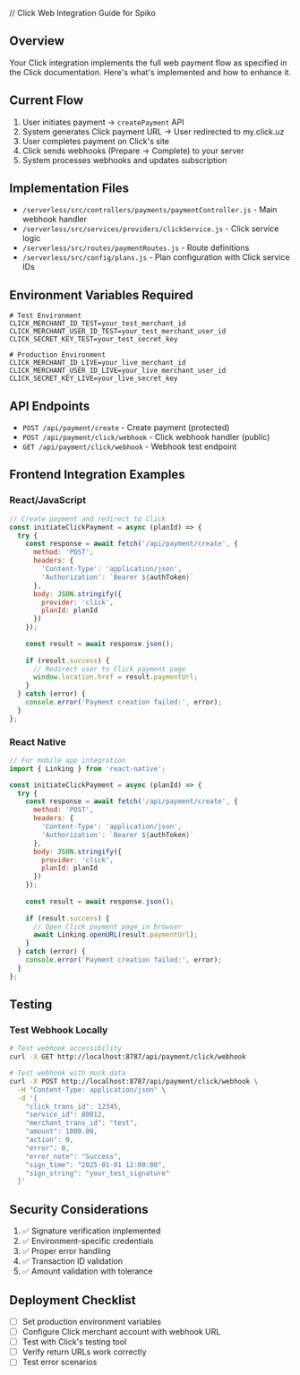 // Click Web Integration Guide for Spiko

## Overview
Your Click integration implements the full web payment flow as specified in the Click documentation. Here's what's implemented and how to enhance it.

## Current Flow
1. User initiates payment → `createPayment` API
2. System generates Click payment URL → User redirected to my.click.uz
3. User completes payment on Click's site
4. Click sends webhooks (Prepare → Complete) to your server
5. System processes webhooks and updates subscription

## Implementation Files
- `/serverless/src/controllers/payments/paymentController.js` - Main webhook handler
- `/serverless/src/services/providers/clickService.js` - Click service logic
- `/serverless/src/routes/paymentRoutes.js` - Route definitions
- `/serverless/src/config/plans.js` - Plan configuration with Click service IDs

## Environment Variables Required
```
# Test Environment
CLICK_MERCHANT_ID_TEST=your_test_merchant_id
CLICK_MERCHANT_USER_ID_TEST=your_test_merchant_user_id  
CLICK_SECRET_KEY_TEST=your_test_secret_key

# Production Environment
CLICK_MERCHANT_ID_LIVE=your_live_merchant_id
CLICK_MERCHANT_USER_ID_LIVE=your_live_merchant_user_id
CLICK_SECRET_KEY_LIVE=your_live_secret_key
```

## API Endpoints
- `POST /api/payment/create` - Create payment (protected)
- `POST /api/payment/click/webhook` - Click webhook handler (public)
- `GET /api/payment/click/webhook` - Webhook test endpoint

## Frontend Integration Examples

### React/JavaScript
```javascript
// Create payment and redirect to Click
const initiateClickPayment = async (planId) => {
  try {
    const response = await fetch('/api/payment/create', {
      method: 'POST',
      headers: {
        'Content-Type': 'application/json',
        'Authorization': `Bearer ${authToken}`
      },
      body: JSON.stringify({
        provider: 'click',
        planId: planId
      })
    });
    
    const result = await response.json();
    
    if (result.success) {
      // Redirect user to Click payment page
      window.location.href = result.paymentUrl;
    }
  } catch (error) {
    console.error('Payment creation failed:', error);
  }
};
```

### React Native
```javascript
// For mobile app integration
import { Linking } from 'react-native';

const initiateClickPayment = async (planId) => {
  try {
    const response = await fetch('/api/payment/create', {
      method: 'POST',
      headers: {
        'Content-Type': 'application/json',
        'Authorization': `Bearer ${authToken}`
      },
      body: JSON.stringify({
        provider: 'click',
        planId: planId
      })
    });
    
    const result = await response.json();
    
    if (result.success) {
      // Open Click payment page in browser
      await Linking.openURL(result.paymentUrl);
    }
  } catch (error) {
    console.error('Payment creation failed:', error);
  }
};
```

## Testing

### Test Webhook Locally
```bash
# Test webhook accessibility
curl -X GET http://localhost:8787/api/payment/click/webhook

# Test webhook with mock data
curl -X POST http://localhost:8787/api/payment/click/webhook \
  -H "Content-Type: application/json" \
  -d '{
    "click_trans_id": 12345,
    "service_id": 80012,
    "merchant_trans_id": "test",
    "amount": 1000.00,
    "action": 0,
    "error": 0,
    "error_note": "Success",
    "sign_time": "2025-01-01 12:00:00",
    "sign_string": "your_test_signature"
  }'
```

## Security Considerations
1. ✅ Signature verification implemented
2. ✅ Environment-specific credentials
3. ✅ Proper error handling
4. ✅ Transaction ID validation
5. ✅ Amount validation with tolerance

## Deployment Checklist
- [ ] Set production environment variables
- [ ] Configure Click merchant account with webhook URL
- [ ] Test with Click's testing tool
- [ ] Verify return URLs work correctly
- [ ] Test error scenarios
